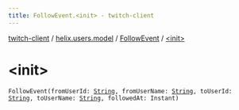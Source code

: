 ```yaml
---
title: FollowEvent.<init> - twitch-client
---
```


[twitch-client](../../index.html) / [helix.users.model](../index.html) / [FollowEvent](index.html) / [&lt;init&gt;](./-init-.html)

# &lt;init&gt;

`FollowEvent(fromUserId: `[`String`](https://kotlinlang.org/api/latest/jvm/stdlib/kotlin/-string/index.html)`, fromUserName: `[`String`](https://kotlinlang.org/api/latest/jvm/stdlib/kotlin/-string/index.html)`, toUserId: `[`String`](https://kotlinlang.org/api/latest/jvm/stdlib/kotlin/-string/index.html)`, toUserName: `[`String`](https://kotlinlang.org/api/latest/jvm/stdlib/kotlin/-string/index.html)`, followedAt: Instant)`
